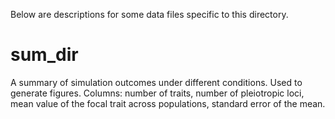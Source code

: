 Below are descriptions for some data files specific to this directory.

# sum_dir
A summary of simulation outcomes under different conditions. Used to generate figures. Columns: number of traits, number of pleiotropic loci, mean value of the focal trait across populations, standard error of the mean.
